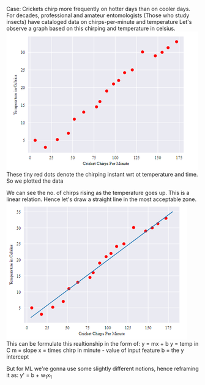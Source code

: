 Case: Crickets chirp more frequently on hotter days than on cooler days. For decades, professional and amateur entomologists (Those who study insects) have cataloged data on chirps-per-minute and temperature
Let's observe a graph based on this chirping and temperature in celsius.<br>
![alt text](https://github.com/yashpathack/Supervised-Machine-Learning/blob/master/Resources/8.png)
<br>These tiny red dots denote the chirping instant wrt ot temperature and time. So we plotted the data

We can see the no. of chirps rising as the temperature goes up. This is a linear relation. Hence let's draw a straight line in the most acceptable zone. <br>
![alt text](https://github.com/yashpathack/Supervised-Machine-Learning/blob/master/Resources/9.png)
<br>
This can be formulate this realtionship in the form of: y = mx + b
y = temp in C
m = slope
x = times chirp in minute - value of input feature
b = the y intercept

But for ML we're gonna use some slightly different notions, hence reframing it as:
y' = b + w<sub>1</sub>x<sub>1</sub>






